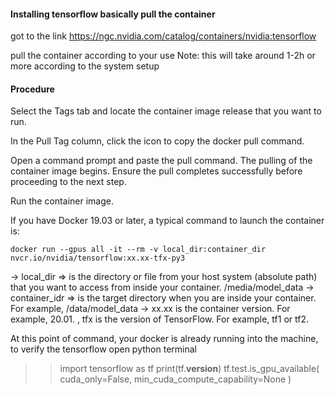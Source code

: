 #### Installing tensorflow basically pull the container

got to the link https://ngc.nvidia.com/catalog/containers/nvidia:tensorflow


pull the container according to your use 
  Note: this will take around 1-2h or more according to the system setup
  
#### Procedure

Select the Tags tab and locate the container image release that you want to run.

In the Pull Tag column, click the icon to copy the docker pull command.

Open a command prompt and paste the pull command. The pulling of the container image begins. Ensure the pull completes successfully before proceeding to the next step.

Run the container image.

If you have Docker 19.03 or later, a typical command to launch the container is:

```docker run --gpus all -it --rm -v local_dir:container_dir nvcr.io/nvidia/tensorflow:xx.xx-tfx-py3```

  -> local_dir => is the directory or file from your host system (absolute path) that you want to access from inside your container. /media/model_data
  -> container_idr =>  is the target directory when you are inside your container. For example, /data/model_data
  -> xx.xx is the container version. For example, 20.01. , tfx is the version of TensorFlow. For example, tf1 or tf2.
  
At this point of command, your docker is already running into the machine, to verify the tensorflow
open python terminal

>> import tensorflow as tf
>> print(tf.__version__)
>> tf.test.is_gpu_available(
    cuda_only=False,
    min_cuda_compute_capability=None
)
